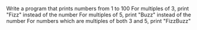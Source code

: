 Write a program that prints numbers from 1 to 100
For multiples of 3, print "Fizz" instead of the number
For multiples of 5, print "Buzz" instead of the number
For numbers which are multiples of both 3 and 5, print "FizzBuzz"
